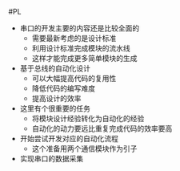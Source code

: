 #PL
* 串口的开发主要的内容还是比较全面的
	* 需要最新考虑的是设计标准
	* 利用设计标准完成模块的流水线
	* 这样才能完成更多简单模块的生成
* 基于总线的自动化设计
	* 可以大幅提高代码的复用性
	* 降低代码的编写难度
	* 提高设计的效率
* 这里有个很重要的任务
	* 将模块设计经验转化为自动化的经验
	* 自动化的动力要远比重复完成代码的效率要高
* 开始尝试开发对应的自动化流程
	* 这个准备用两个通信模块作为引子
* 实现串口的数据采集